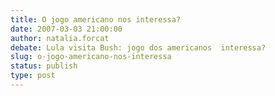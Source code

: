```yaml
---
title: O jogo americano nos interessa?
date: 2007-03-03 21:00:00
author: natalia.forcat
debate: Lula visita Bush: jogo dos americanos  interessa?
slug: o-jogo-americano-nos-interessa
status: publish 
type: post
---
```



